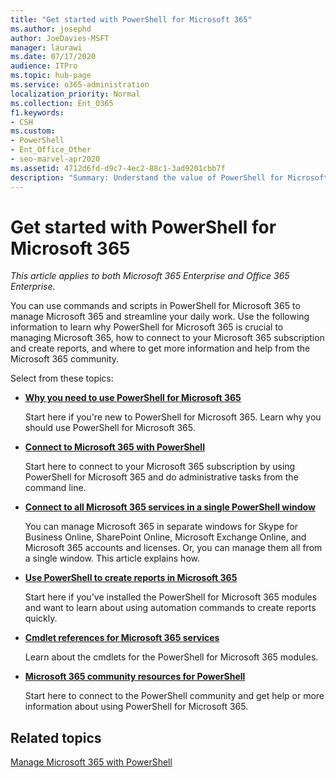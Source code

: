 ```yaml
---
title: "Get started with PowerShell for Microsoft 365"
ms.author: josephd
author: JoeDavies-MSFT
manager: laurawi
ms.date: 07/17/2020
audience: ITPro
ms.topic: hub-page
ms.service: o365-administration
localization_priority: Normal
ms.collection: Ent_O365
f1.keywords:
- CSH
ms.custom: 
- PowerShell
- Ent_Office_Other
- seo-marvel-apr2020
ms.assetid: 4712d6fd-d9c7-4ec2-88c1-3ad9201cbb7f
description: "Summary: Understand the value of PowerShell for Microsoft 365, get connected to your Microsoft 365 tenant, and get help."
---
```


# Get started with PowerShell for Microsoft 365

*This article applies to both Microsoft 365 Enterprise and Office 365 Enterprise.*

You can use commands and scripts in PowerShell for Microsoft 365 to manage Microsoft 365 and streamline your daily work. Use the following information to learn why PowerShell for Microsoft 365 is crucial to managing Microsoft 365, how to connect to your Microsoft 365 subscription and create reports, and where to get more information and help from the Microsoft 365 community.
  
Select from these topics:
  
- [**Why you need to use PowerShell for Microsoft 365**](why-you-need-to-use-microsoft-365-powershell.md)
    
    Start here if you're new to PowerShell for Microsoft 365. Learn why you should use PowerShell for Microsoft 365.
    
- [**Connect to Microsoft 365 with PowerShell**](connect-to-microsoft-365-powershell.md)
    
    Start here to connect to your Microsoft 365 subscription by using PowerShell for Microsoft 365 and do administrative tasks from the command line.
    
- [**Connect to all Microsoft 365 services in a single PowerShell window**](connect-to-all-microsoft-365-services-in-a-single-windows-powershell-window.md)
    
    You can manage Microsoft 365 in separate windows for Skype for Business Online, SharePoint Online, Microsoft Exchange Online, and Microsoft 365 accounts and licenses. Or, you can manage them all from a single window. This article explains how.
    
- [**Use PowerShell to create reports in Microsoft 365**](use-windows-powershell-to-create-reports-in-microsoft-365.md)
    
    Start here if you've installed the PowerShell for Microsoft 365 modules and want to learn about using automation commands to create reports quickly.
    
- [**Cmdlet references for Microsoft 365 services**](cmdlet-references-for-microsoft-365-services.md)
    
    Learn about the cmdlets for the PowerShell for Microsoft 365 modules.
    
- [**Microsoft 365 community resources for PowerShell**](microsoft-365-powershell-community-resources.md)
    
    Start here to connect to the PowerShell community and get help or more information about using PowerShell for Microsoft 365.
    
## Related topics

[Manage Microsoft 365 with PowerShell](manage-microsoft-365-with-microsoft-365-powershell.md)
